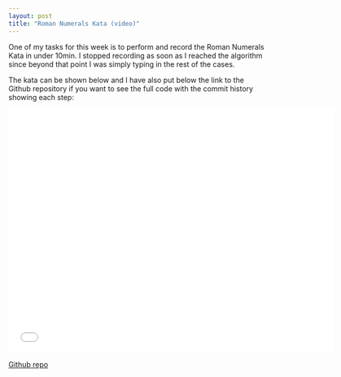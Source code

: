 ```yaml
---
layout: post
title: "Roman Numerals Kata (video)"
---
```


One of my tasks for this week is to perform and record the Roman Numerals Kata in under 10min. I stopped recording as soon as I reached the algorithm since beyond that point I was simply typing in the rest of the cases.

The kata can be shown below and I have also put below the link to the Github repository if you want to see the full code with the commit history showing each step:

<iframe width="640" height="480" src="//www.youtube.com/embed/Y7SlbNllO6k" frameborder="0" allowfullscreen></iframe>

[Github repo](https://github.com/Maikon/Roman_Numerals)
